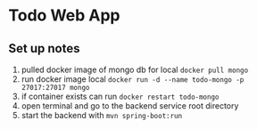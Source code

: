 # Todo Web App

## Set up notes
1. pulled docker image of mongo db for local `docker pull mongo`
1. run docker image local `docker run -d --name todo-mongo -p 27017:27017 mongo`
  1. if container exists can run `docker restart todo-mongo`
1. open terminal and go to the backend service root directory
1. start the backend with `mvn spring-boot:run` 